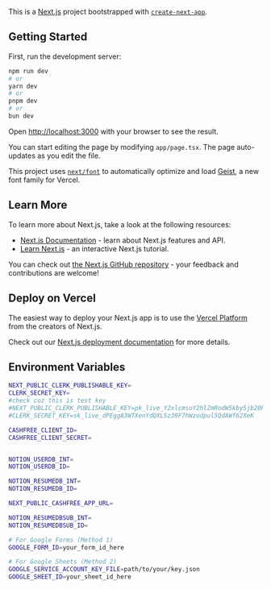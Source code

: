 This is a [Next.js](https://nextjs.org) project bootstrapped with [`create-next-app`](https://nextjs.org/docs/app/api-reference/cli/create-next-app).

## Getting Started

First, run the development server:

```bash
npm run dev
# or
yarn dev
# or
pnpm dev
# or
bun dev
```

Open [http://localhost:3000](http://localhost:3000) with your browser to see the result.

You can start editing the page by modifying `app/page.tsx`. The page auto-updates as you edit the file.

This project uses [`next/font`](https://nextjs.org/docs/app/building-your-application/optimizing/fonts) to automatically optimize and load [Geist](https://vercel.com/font), a new font family for Vercel.

## Learn More

To learn more about Next.js, take a look at the following resources:

- [Next.js Documentation](https://nextjs.org/docs) - learn about Next.js features and API.
- [Learn Next.js](https://nextjs.org/learn) - an interactive Next.js tutorial.

You can check out [the Next.js GitHub repository](https://github.com/vercel/next.js) - your feedback and contributions are welcome!

## Deploy on Vercel

The easiest way to deploy your Next.js app is to use the [Vercel Platform](https://vercel.com/new?utm_medium=default-template&filter=next.js&utm_source=create-next-app&utm_campaign=create-next-app-readme) from the creators of Next.js.

Check out our [Next.js deployment documentation](https://nextjs.org/docs/app/building-your-application/deploying) for more details.


## Environment Variables

```bash
NEXT_PUBLIC_CLERK_PUBLISHABLE_KEY=
CLERK_SECRET_KEY=
#check coz this is test key
#NEXT_PUBLIC_CLERK_PUBLISHABLE_KEY=pk_live_Y2xlcmsuY2hlZmRodW5kby5jb20k
#CLERK_SECRET_KEY=sk_live_dPEggA3WTXenYdQXLSz39F7hWzodpul5QdAWf62XeK

CASHFREE_CLIENT_ID=
CASHFREE_CLIENT_SECRET=


NOTION_USERDB_INT=
NOTION_USERDB_ID=

NOTION_RESUMEDB_INT=
NOTION_RESUMEDB_ID=

NEXT_PUBLIC_CASHFREE_APP_URL=

NOTION_RESUMEDBSUB_INT=
NOTION_RESUMEDBSUB_ID=

# For Google Forms (Method 1)
GOOGLE_FORM_ID=your_form_id_here

# For Google Sheets (Method 2)
GOOGLE_SERVICE_ACCOUNT_KEY_FILE=path/to/your/key.json
GOOGLE_SHEET_ID=your_sheet_id_here
```

